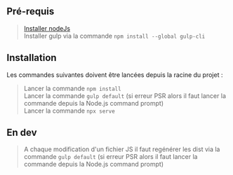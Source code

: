 ## Pré-requis

> [Installer nodeJs](https://nodejs.org/)<br/>
> Installer gulp via la commande `npm install --global gulp-cli`

## Installation

Les commandes suivantes doivent être lancées depuis la racine du projet : <br/>

> Lancer la commande `npm install`<br/>
> Lancer la commande `gulp default` (si erreur PSR alors il faut lancer la commande depuis la Node.js command prompt)<br/>
> Lancer la commande `npx serve`

## En dev

> A chaque modification d'un fichier JS il faut regénérer les dist via la commande `gulp default` (si erreur PSR alors il faut lancer la commande depuis la Node.js command prompt)